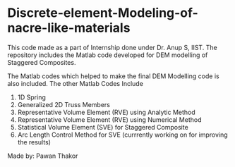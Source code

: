 # Discrete-element-Modeling-of-nacre-like-materials

This code made as a part of Internship done under Dr. Anup S, IIST. The repository includes the Matlab code developed for DEM modelling of Staggered Composites.

The Matlab codes which helped to make the final DEM Modelling code is also included. The other Matlab Codes Include
1) 1D Spring
2) Generalized 2D Truss Members
3) Representative Volume Element (RVE) using Analytic Method 
4) Representative Volume Element (RVE) using Numerical Method
5) Statistical Volume Element (SVE) for Staggered Composite
6) Arc Length Control Method for SVE (currrently working on for improving the results)

Made by: Pawan Thakor
